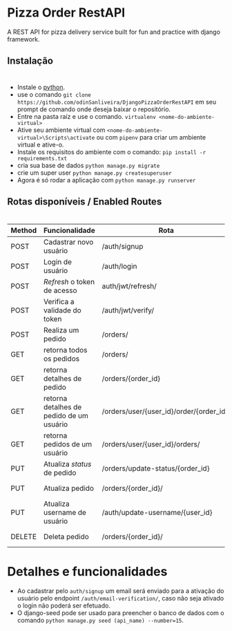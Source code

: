 # Pizza Order RestAPI
A REST API for pizza delivery service built for fun and practice with django framework.

## Instalação
#
* Instale o [python](https://www.python.org/downloads/).
* use o comando ```git clone https://github.com/odinSanliveira/DjangoPizzaOrderRestAPI``` em seu prompt de comando onde deseja baixar o repositório.
* Entre na pasta raíz e use o comando. ```virtualenv <nome-do-ambiente-virtual>```
* Ative seu ambiente virtual com `<nome-do-ambiente-virtual>\Scripts\activate` 
ou com ```pipenv``` para criar um ambiente virtual e ative-o.
* Instale os requisitos do ambiente com o comando: ```pip install -r requirements.txt```
* cria sua base de dados ```python manage.py migrate```
* crie um super user ``python manage.py createsuperuser``
* Agora é só rodar a aplicação com ```python manage.py runserver```


## Rotas disponíveis / Enabled Routes
#
Method | Funcionalidade | Rota | Access
|---|---|---|---|
|POST | Cadastrar novo usuário | /auth/signup | Todos|
|POST | Login de usuário | /auth/login | Todos|
|POST | _Refresh_ o token de acesso | auth/jwt/refresh/| Todos|
|POST | Verifica a validade do token | /auth/jwt/verify/ | Todos|
|POST | Realiza um pedido | /orders/ | Todos|
|GET  | retorna todos os pedidos | /orders/ | todos|
|GET  | retorna detalhes de pedido | /orders/{order_id} | todos|
|GET  | retorna detalhes de pedido de um usuário | /orders/user/{user_id}/order/{order_id}/ | todos|
|GET  | retorna pedidos de um usuário | /orders/user/{user_id}/orders/ | super user|
|PUT  | Atualiza _status_ de pedido | /orders/update-status/{order_id} | super user|
|PUT  | Atualiza pedido | /orders/{order_id}/ | super user|
|PUT  | Atualiza username de usuário | /auth/update-username/{user_id} | Todos |
|DELETE  | Deleta pedido | /orders/{order_id}/ | super user|



# Detalhes e funcionalidades
* Ao cadastrar pelo `auth/signup` um email será enviado para a ativação do usuário pelo endpoint `/auth/email-verification/`, caso não seja ativado o login não poderá ser efetuado.
* O django-seed pode ser usado para preencher o banco de dados com o comando `python manage.py seed (api_name) --number=15`.
